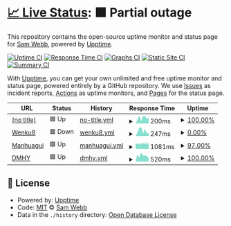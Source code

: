 # [📈 Live Status](https://up.sparvojo.pw): <!--live status--> **🟧 Partial outage**

This repository contains the open-source uptime monitor and status page for [Sam Webb](https://up.sparvojo.pw), powered by [Upptime](https://github.com/upptime/upptime).

[![Uptime CI](https://github.com/http403/uptime_monitor/workflows/Uptime%20CI/badge.svg)](https://github.com/http403/uptime_monitor/actions?query=workflow%3A%22Uptime+CI%22)
[![Response Time CI](https://github.com/http403/uptime_monitor/workflows/Response%20Time%20CI/badge.svg)](https://github.com/http403/uptime_monitor/actions?query=workflow%3A%22Response+Time+CI%22)
[![Graphs CI](https://github.com/http403/uptime_monitor/workflows/Graphs%20CI/badge.svg)](https://github.com/http403/uptime_monitor/actions?query=workflow%3A%22Graphs+CI%22)
[![Static Site CI](https://github.com/http403/uptime_monitor/workflows/Static%20Site%20CI/badge.svg)](https://github.com/http403/uptime_monitor/actions?query=workflow%3A%22Static+Site+CI%22)
[![Summary CI](https://github.com/http403/uptime_monitor/workflows/Summary%20CI/badge.svg)](https://github.com/http403/uptime_monitor/actions?query=workflow%3A%22Summary+CI%22)

With [Upptime](https://upptime.js.org), you can get your own unlimited and free uptime monitor and status page, powered entirely by a GitHub repository. We use [Issues](https://github.com/http403/uptime_monitor/issues) as incident reports, [Actions](https://github.com/http403/uptime_monitor/actions) as uptime monitors, and [Pages](https://up.sparvojo.pw) for the status page.

<!--start: status pages-->
<!-- This summary is generated by Upptime (https://github.com/upptime/upptime) -->
<!-- Do not edit this manually, your changes will be overwritten -->
<!-- prettier-ignore -->
| URL | Status | History | Response Time | Uptime |
| --- | ------ | ------- | ------------- | ------ |
| <img alt="" src="https://icons.duckduckgo.com/ip3/hartmantam.xyz.ico" height="13"> [(no title)](https://hartmantam.xyz) | 🟩 Up | [no-title.yml](https://github.com/http403/uptime_monitor/commits/HEAD/history/no-title.yml) | <details><summary><img alt="Response time graph" src="./graphs/no-title/response-time-week.png" height="20"> 200ms</summary><br><a href="https://up.sparvojo.pw/history/no-title"><img alt="Response time 134" src="https://img.shields.io/endpoint?url=https%3A%2F%2Fraw.githubusercontent.com%2Fhttp403%2Fuptime_monitor%2FHEAD%2Fapi%2Fno-title%2Fresponse-time.json"></a><br><a href="https://up.sparvojo.pw/history/no-title"><img alt="24-hour response time 0" src="https://img.shields.io/endpoint?url=https%3A%2F%2Fraw.githubusercontent.com%2Fhttp403%2Fuptime_monitor%2FHEAD%2Fapi%2Fno-title%2Fresponse-time-day.json"></a><br><a href="https://up.sparvojo.pw/history/no-title"><img alt="7-day response time 200" src="https://img.shields.io/endpoint?url=https%3A%2F%2Fraw.githubusercontent.com%2Fhttp403%2Fuptime_monitor%2FHEAD%2Fapi%2Fno-title%2Fresponse-time-week.json"></a><br><a href="https://up.sparvojo.pw/history/no-title"><img alt="30-day response time 150" src="https://img.shields.io/endpoint?url=https%3A%2F%2Fraw.githubusercontent.com%2Fhttp403%2Fuptime_monitor%2FHEAD%2Fapi%2Fno-title%2Fresponse-time-month.json"></a><br><a href="https://up.sparvojo.pw/history/no-title"><img alt="1-year response time 136" src="https://img.shields.io/endpoint?url=https%3A%2F%2Fraw.githubusercontent.com%2Fhttp403%2Fuptime_monitor%2FHEAD%2Fapi%2Fno-title%2Fresponse-time-year.json"></a></details> | <details><summary><a href="https://up.sparvojo.pw/history/no-title">100.00%</a></summary><a href="https://up.sparvojo.pw/history/no-title"><img alt="All-time uptime 100.00%" src="https://img.shields.io/endpoint?url=https%3A%2F%2Fraw.githubusercontent.com%2Fhttp403%2Fuptime_monitor%2FHEAD%2Fapi%2Fno-title%2Fuptime.json"></a><br><a href="https://up.sparvojo.pw/history/no-title"><img alt="24-hour uptime 100.00%" src="https://img.shields.io/endpoint?url=https%3A%2F%2Fraw.githubusercontent.com%2Fhttp403%2Fuptime_monitor%2FHEAD%2Fapi%2Fno-title%2Fuptime-day.json"></a><br><a href="https://up.sparvojo.pw/history/no-title"><img alt="7-day uptime 100.00%" src="https://img.shields.io/endpoint?url=https%3A%2F%2Fraw.githubusercontent.com%2Fhttp403%2Fuptime_monitor%2FHEAD%2Fapi%2Fno-title%2Fuptime-week.json"></a><br><a href="https://up.sparvojo.pw/history/no-title"><img alt="30-day uptime 100.00%" src="https://img.shields.io/endpoint?url=https%3A%2F%2Fraw.githubusercontent.com%2Fhttp403%2Fuptime_monitor%2FHEAD%2Fapi%2Fno-title%2Fuptime-month.json"></a><br><a href="https://up.sparvojo.pw/history/no-title"><img alt="1-year uptime 100.00%" src="https://img.shields.io/endpoint?url=https%3A%2F%2Fraw.githubusercontent.com%2Fhttp403%2Fuptime_monitor%2FHEAD%2Fapi%2Fno-title%2Fuptime-year.json"></a></details>
| <img alt="" src="https://icons.duckduckgo.com/ip3/www.wenku8.net.ico" height="13"> [Wenku8](https://www.wenku8.net) | 🟥 Down | [wenku8.yml](https://github.com/http403/uptime_monitor/commits/HEAD/history/wenku8.yml) | <details><summary><img alt="Response time graph" src="./graphs/wenku8/response-time-week.png" height="20"> 247ms</summary><br><a href="https://up.sparvojo.pw/history/wenku8"><img alt="Response time 176" src="https://img.shields.io/endpoint?url=https%3A%2F%2Fraw.githubusercontent.com%2Fhttp403%2Fuptime_monitor%2FHEAD%2Fapi%2Fwenku8%2Fresponse-time.json"></a><br><a href="https://up.sparvojo.pw/history/wenku8"><img alt="24-hour response time 0" src="https://img.shields.io/endpoint?url=https%3A%2F%2Fraw.githubusercontent.com%2Fhttp403%2Fuptime_monitor%2FHEAD%2Fapi%2Fwenku8%2Fresponse-time-day.json"></a><br><a href="https://up.sparvojo.pw/history/wenku8"><img alt="7-day response time 247" src="https://img.shields.io/endpoint?url=https%3A%2F%2Fraw.githubusercontent.com%2Fhttp403%2Fuptime_monitor%2FHEAD%2Fapi%2Fwenku8%2Fresponse-time-week.json"></a><br><a href="https://up.sparvojo.pw/history/wenku8"><img alt="30-day response time 178" src="https://img.shields.io/endpoint?url=https%3A%2F%2Fraw.githubusercontent.com%2Fhttp403%2Fuptime_monitor%2FHEAD%2Fapi%2Fwenku8%2Fresponse-time-month.json"></a><br><a href="https://up.sparvojo.pw/history/wenku8"><img alt="1-year response time 183" src="https://img.shields.io/endpoint?url=https%3A%2F%2Fraw.githubusercontent.com%2Fhttp403%2Fuptime_monitor%2FHEAD%2Fapi%2Fwenku8%2Fresponse-time-year.json"></a></details> | <details><summary><a href="https://up.sparvojo.pw/history/wenku8">0.00%</a></summary><a href="https://up.sparvojo.pw/history/wenku8"><img alt="All-time uptime 27.79%" src="https://img.shields.io/endpoint?url=https%3A%2F%2Fraw.githubusercontent.com%2Fhttp403%2Fuptime_monitor%2FHEAD%2Fapi%2Fwenku8%2Fuptime.json"></a><br><a href="https://up.sparvojo.pw/history/wenku8"><img alt="24-hour uptime 0.00%" src="https://img.shields.io/endpoint?url=https%3A%2F%2Fraw.githubusercontent.com%2Fhttp403%2Fuptime_monitor%2FHEAD%2Fapi%2Fwenku8%2Fuptime-day.json"></a><br><a href="https://up.sparvojo.pw/history/wenku8"><img alt="7-day uptime 0.00%" src="https://img.shields.io/endpoint?url=https%3A%2F%2Fraw.githubusercontent.com%2Fhttp403%2Fuptime_monitor%2FHEAD%2Fapi%2Fwenku8%2Fuptime-week.json"></a><br><a href="https://up.sparvojo.pw/history/wenku8"><img alt="30-day uptime 0.00%" src="https://img.shields.io/endpoint?url=https%3A%2F%2Fraw.githubusercontent.com%2Fhttp403%2Fuptime_monitor%2FHEAD%2Fapi%2Fwenku8%2Fuptime-month.json"></a><br><a href="https://up.sparvojo.pw/history/wenku8"><img alt="1-year uptime 0.00%" src="https://img.shields.io/endpoint?url=https%3A%2F%2Fraw.githubusercontent.com%2Fhttp403%2Fuptime_monitor%2FHEAD%2Fapi%2Fwenku8%2Fuptime-year.json"></a></details>
| <img alt="" src="https://icons.duckduckgo.com/ip3/www.manhuagui.com.ico" height="13"> [Manhuagui](https://www.manhuagui.com) | 🟩 Up | [manhuagui.yml](https://github.com/http403/uptime_monitor/commits/HEAD/history/manhuagui.yml) | <details><summary><img alt="Response time graph" src="./graphs/manhuagui/response-time-week.png" height="20"> 1081ms</summary><br><a href="https://up.sparvojo.pw/history/manhuagui"><img alt="Response time 1103" src="https://img.shields.io/endpoint?url=https%3A%2F%2Fraw.githubusercontent.com%2Fhttp403%2Fuptime_monitor%2FHEAD%2Fapi%2Fmanhuagui%2Fresponse-time.json"></a><br><a href="https://up.sparvojo.pw/history/manhuagui"><img alt="24-hour response time 1033" src="https://img.shields.io/endpoint?url=https%3A%2F%2Fraw.githubusercontent.com%2Fhttp403%2Fuptime_monitor%2FHEAD%2Fapi%2Fmanhuagui%2Fresponse-time-day.json"></a><br><a href="https://up.sparvojo.pw/history/manhuagui"><img alt="7-day response time 1081" src="https://img.shields.io/endpoint?url=https%3A%2F%2Fraw.githubusercontent.com%2Fhttp403%2Fuptime_monitor%2FHEAD%2Fapi%2Fmanhuagui%2Fresponse-time-week.json"></a><br><a href="https://up.sparvojo.pw/history/manhuagui"><img alt="30-day response time 1091" src="https://img.shields.io/endpoint?url=https%3A%2F%2Fraw.githubusercontent.com%2Fhttp403%2Fuptime_monitor%2FHEAD%2Fapi%2Fmanhuagui%2Fresponse-time-month.json"></a><br><a href="https://up.sparvojo.pw/history/manhuagui"><img alt="1-year response time 1106" src="https://img.shields.io/endpoint?url=https%3A%2F%2Fraw.githubusercontent.com%2Fhttp403%2Fuptime_monitor%2FHEAD%2Fapi%2Fmanhuagui%2Fresponse-time-year.json"></a></details> | <details><summary><a href="https://up.sparvojo.pw/history/manhuagui">97.00%</a></summary><a href="https://up.sparvojo.pw/history/manhuagui"><img alt="All-time uptime 99.89%" src="https://img.shields.io/endpoint?url=https%3A%2F%2Fraw.githubusercontent.com%2Fhttp403%2Fuptime_monitor%2FHEAD%2Fapi%2Fmanhuagui%2Fuptime.json"></a><br><a href="https://up.sparvojo.pw/history/manhuagui"><img alt="24-hour uptime 98.50%" src="https://img.shields.io/endpoint?url=https%3A%2F%2Fraw.githubusercontent.com%2Fhttp403%2Fuptime_monitor%2FHEAD%2Fapi%2Fmanhuagui%2Fuptime-day.json"></a><br><a href="https://up.sparvojo.pw/history/manhuagui"><img alt="7-day uptime 97.00%" src="https://img.shields.io/endpoint?url=https%3A%2F%2Fraw.githubusercontent.com%2Fhttp403%2Fuptime_monitor%2FHEAD%2Fapi%2Fmanhuagui%2Fuptime-week.json"></a><br><a href="https://up.sparvojo.pw/history/manhuagui"><img alt="30-day uptime 97.01%" src="https://img.shields.io/endpoint?url=https%3A%2F%2Fraw.githubusercontent.com%2Fhttp403%2Fuptime_monitor%2FHEAD%2Fapi%2Fmanhuagui%2Fuptime-month.json"></a><br><a href="https://up.sparvojo.pw/history/manhuagui"><img alt="1-year uptime 99.74%" src="https://img.shields.io/endpoint?url=https%3A%2F%2Fraw.githubusercontent.com%2Fhttp403%2Fuptime_monitor%2FHEAD%2Fapi%2Fmanhuagui%2Fuptime-year.json"></a></details>
| <img alt="" src="https://icons.duckduckgo.com/ip3/share.dmhy.org.ico" height="13"> [DMHY](https://share.dmhy.org) | 🟩 Up | [dmhy.yml](https://github.com/http403/uptime_monitor/commits/HEAD/history/dmhy.yml) | <details><summary><img alt="Response time graph" src="./graphs/dmhy/response-time-week.png" height="20"> 520ms</summary><br><a href="https://up.sparvojo.pw/history/dmhy"><img alt="Response time 1114" src="https://img.shields.io/endpoint?url=https%3A%2F%2Fraw.githubusercontent.com%2Fhttp403%2Fuptime_monitor%2FHEAD%2Fapi%2Fdmhy%2Fresponse-time.json"></a><br><a href="https://up.sparvojo.pw/history/dmhy"><img alt="24-hour response time 0" src="https://img.shields.io/endpoint?url=https%3A%2F%2Fraw.githubusercontent.com%2Fhttp403%2Fuptime_monitor%2FHEAD%2Fapi%2Fdmhy%2Fresponse-time-day.json"></a><br><a href="https://up.sparvojo.pw/history/dmhy"><img alt="7-day response time 520" src="https://img.shields.io/endpoint?url=https%3A%2F%2Fraw.githubusercontent.com%2Fhttp403%2Fuptime_monitor%2FHEAD%2Fapi%2Fdmhy%2Fresponse-time-week.json"></a><br><a href="https://up.sparvojo.pw/history/dmhy"><img alt="30-day response time 490" src="https://img.shields.io/endpoint?url=https%3A%2F%2Fraw.githubusercontent.com%2Fhttp403%2Fuptime_monitor%2FHEAD%2Fapi%2Fdmhy%2Fresponse-time-month.json"></a><br><a href="https://up.sparvojo.pw/history/dmhy"><img alt="1-year response time 1146" src="https://img.shields.io/endpoint?url=https%3A%2F%2Fraw.githubusercontent.com%2Fhttp403%2Fuptime_monitor%2FHEAD%2Fapi%2Fdmhy%2Fresponse-time-year.json"></a></details> | <details><summary><a href="https://up.sparvojo.pw/history/dmhy">100.00%</a></summary><a href="https://up.sparvojo.pw/history/dmhy"><img alt="All-time uptime 99.57%" src="https://img.shields.io/endpoint?url=https%3A%2F%2Fraw.githubusercontent.com%2Fhttp403%2Fuptime_monitor%2FHEAD%2Fapi%2Fdmhy%2Fuptime.json"></a><br><a href="https://up.sparvojo.pw/history/dmhy"><img alt="24-hour uptime 100.00%" src="https://img.shields.io/endpoint?url=https%3A%2F%2Fraw.githubusercontent.com%2Fhttp403%2Fuptime_monitor%2FHEAD%2Fapi%2Fdmhy%2Fuptime-day.json"></a><br><a href="https://up.sparvojo.pw/history/dmhy"><img alt="7-day uptime 100.00%" src="https://img.shields.io/endpoint?url=https%3A%2F%2Fraw.githubusercontent.com%2Fhttp403%2Fuptime_monitor%2FHEAD%2Fapi%2Fdmhy%2Fuptime-week.json"></a><br><a href="https://up.sparvojo.pw/history/dmhy"><img alt="30-day uptime 100.00%" src="https://img.shields.io/endpoint?url=https%3A%2F%2Fraw.githubusercontent.com%2Fhttp403%2Fuptime_monitor%2FHEAD%2Fapi%2Fdmhy%2Fuptime-month.json"></a><br><a href="https://up.sparvojo.pw/history/dmhy"><img alt="1-year uptime 99.52%" src="https://img.shields.io/endpoint?url=https%3A%2F%2Fraw.githubusercontent.com%2Fhttp403%2Fuptime_monitor%2FHEAD%2Fapi%2Fdmhy%2Fuptime-year.json"></a></details>

<!--end: status pages-->

## 📄 License

- Powered by: [Upptime](https://github.com/upptime/upptime)
- Code: [MIT](./LICENSE) © [Sam Webb](https://up.sparvojo.pw)
- Data in the `./history` directory: [Open Database License](https://opendatacommons.org/licenses/odbl/1-0/)
